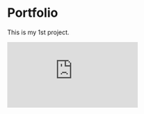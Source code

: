 # Portfolio
This is my 1st  project.

![live demo](https://muqeetahmad213.github.io/Portfolio/index.html)

